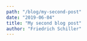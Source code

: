 ```yaml
---
path: "/blog/my-second-post"
date: "2019-06-04"
title: "My second blog post"
author: "Friedrich Schiller"
---
```


